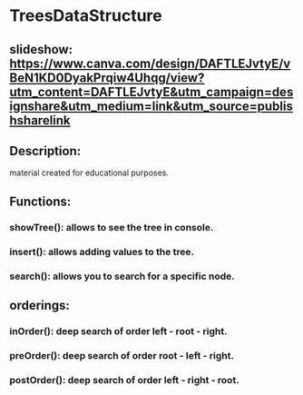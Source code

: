 # TreesDataStructure

## slideshow: https://www.canva.com/design/DAFTLEJvtyE/vBeN1KD0DyakPrqiw4Uhqg/view?utm_content=DAFTLEJvtyE&utm_campaign=designshare&utm_medium=link&utm_source=publishsharelink

## Description:
material created for educational purposes.

## Functions:
### showTree(): allows to see the tree in console.
### insert(): allows adding values to the tree.
### search(): allows you to search for a specific node.
## orderings:
### inOrder(): deep search of order left - root - right.
### preOrder(): deep search of order root - left - right.
### postOrder(): deep search of order left - right - root.
